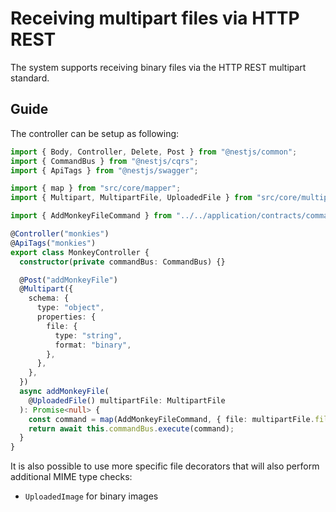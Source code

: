 # Receiving multipart files via HTTP REST

The system supports receiving binary files via the HTTP REST multipart standard.

## Guide

The controller can be setup as following:

```ts
import { Body, Controller, Delete, Post } from "@nestjs/common";
import { CommandBus } from "@nestjs/cqrs";
import { ApiTags } from "@nestjs/swagger";

import { map } from "src/core/mapper";
import { Multipart, MultipartFile, UploadedFile } from "src/core/multipart";

import { AddMonkeyFileCommand } from "../../application/contracts/commands/add-monkey-file.command";

@Controller("monkies")
@ApiTags("monkies")
export class MonkeyController {
  constructor(private commandBus: CommandBus) {}

  @Post("addMonkeyFile")
  @Multipart({
    schema: {
      type: "object",
      properties: {
        file: {
          type: "string",
          format: "binary",
        },
      },
    },
  })
  async addMonkeyFile(
    @UploadedFile() multipartFile: MultipartFile
  ): Promise<null> {
    const command = map(AddMonkeyFileCommand, { file: multipartFile.file });
    return await this.commandBus.execute(command);
  }
}
```

It is also possible to use more specific file decorators that will also perform
additional MIME type checks:

- `UploadedImage` for binary images
